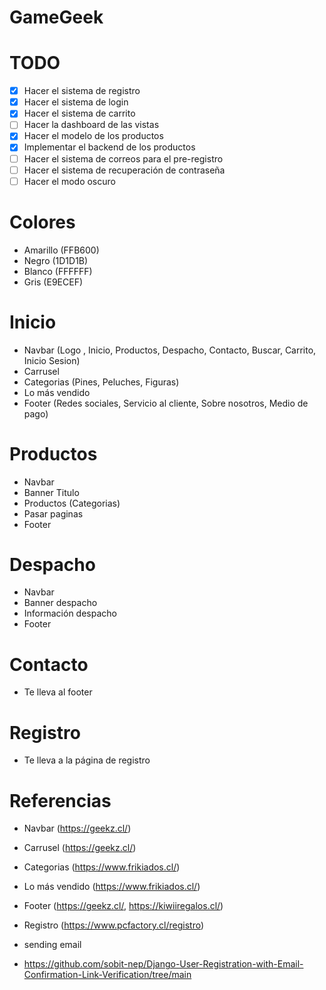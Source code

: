 # GameGeek

# TODO
- [x] Hacer el sistema de registro
- [x] Hacer el sistema de login
- [x] Hacer el sistema de carrito
- [ ] Hacer la dashboard de las vistas
- [x] Hacer el modelo de los productos
- [x] Implementar el backend de los productos
- [ ] Hacer el sistema de correos para el pre-registro
- [ ] Hacer el sistema de recuperación de contraseña
- [ ] Hacer el modo oscuro

# Colores
- Amarillo (FFB600)
- Negro (1D1D1B)
- Blanco (FFFFFF)
- Gris (E9ECEF)

# Inicio
- Navbar (Logo , Inicio, Productos, Despacho, Contacto, Buscar, Carrito, Inicio Sesion)
- Carrusel
- Categorias (Pines, Peluches, Figuras)
- Lo más vendido
- Footer (Redes sociales, Servicio al cliente, Sobre nosotros, Medio de pago)

# Productos
- Navbar
- Banner Titulo
- Productos (Categorias)
- Pasar paginas
- Footer

# Despacho
- Navbar
- Banner despacho
- Información despacho
- Footer

# Contacto
- Te lleva al footer

# Registro
- Te lleva a la página de registro

# Referencias
- Navbar (https://geekz.cl/)
- Carrusel (https://geekz.cl/)
- Categorias (https://www.frikiados.cl/)
- Lo más vendido (https://www.frikiados.cl/)
- Footer (https://geekz.cl/, https://kiwiiregalos.cl/)
- Registro (https://www.pcfactory.cl/registro)

- sending email
- https://github.com/sobit-nep/Django-User-Registration-with-Email-Confirmation-Link-Verification/tree/main
